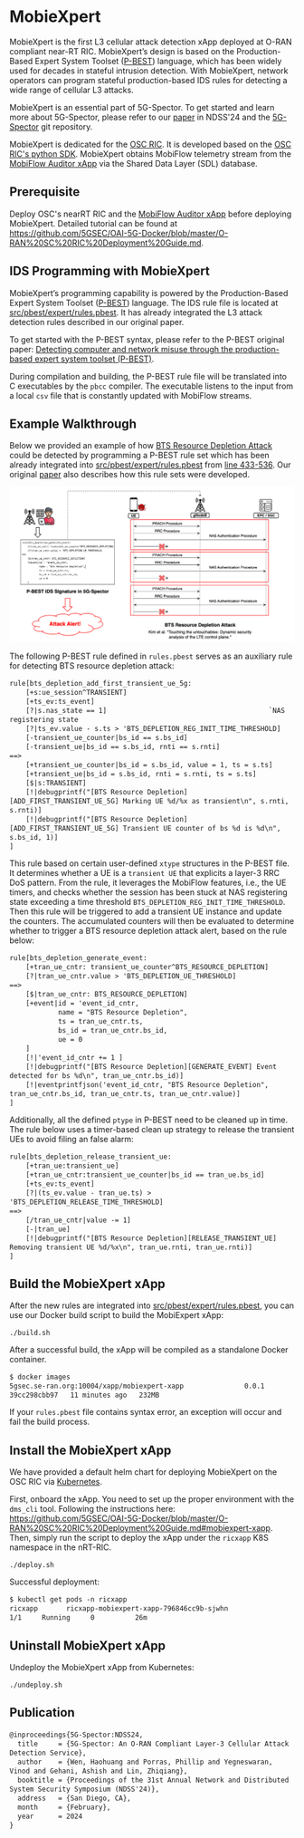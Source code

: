 <!--
SPDX-FileCopyrightText: Copyright 2004-present Facebook. All Rights Reserved.
SPDX-FileCopyrightText: 2019-present Open Networking Foundation <info@opennetworking.org>

SPDX-License-Identifier: Apache-2.0
-->

# MobieXpert

MobieXpert is the first L3 cellular attack detection xApp deployed at O-RAN compliant near-RT RIC. 
MobieXpert’s design is based on the Production-Based Expert System Toolset ([P-BEST](https://ieeexplore.ieee.org/document/766911)) language, 
which has been widely used for decades in stateful intrusion detection. 
With MobieXpert, network operators can program stateful production-based IDS rules for detecting a wide range of cellular L3 attacks.

MobieXpert is an essential part of 5G-Spector. To get started and learn more about 5G-Spector, please refer to our 
[paper](https://web.cse.ohio-state.edu/~wen.423/papers/5G-Spector-NDSS24.pdf) in NDSS'24
and the [5G-Spector](https://github.com/5GSEC/5G-Spector) git repository.

MobieXpert is dedicated for the [OSC RIC](https://wiki.o-ran-sc.org/display/ORAN).
It is developed based on the [OSC RIC's python SDK](https://github.com/o-ran-sc/ric-plt-xapp-frame-py).
MobieXpert obtains MobiFlow telemetry stream from the [MobiFlow Auditor xApp](https://github.com/5GSEC/MobiFlow-Auditor) via the Shared Data Layer (SDL) database.

## Prerequisite

Deploy OSC's nearRT RIC and the [MobiFlow Auditor xApp](https://github.com/5GSEC/MobiFlow-Auditor) before deploying MobieXpert. Detailed tutorial can be found at https://github.com/5GSEC/OAI-5G-Docker/blob/master/O-RAN%20SC%20RIC%20Deployment%20Guide.md.

## IDS Programming with MobieXpert

MobieXpert’s programming capability is powered by the Production-Based Expert System Toolset ([P-BEST](https://ieeexplore.ieee.org/document/766911)) language.
The IDS rule file is located at [src/pbest/expert/rules.pbest](./src/pbest/expert/rules.pbest). It has already integrated the L3 attack detection rules described in our original paper.

To get started with the P-BEST syntax, please refer to the P-BEST original paper: [Detecting computer and network misuse through the production-based expert system toolset (P-BEST)](https://ieeexplore.ieee.org/document/766911).

During compilation and building, the P-BEST rule file will be translated into C executables by the `pbcc` compiler. The executable listens to the input from a local `csv` file that is constantly updated with MobiFlow streams.


## Example Walkthrough

Below we provided an example of how [BTS Resource Depletion Attack](https://ieeexplore.ieee.org/document/8835363) could be detected by programming a P-BEST rule set which has been already integrated into [src/pbest/expert/rules.pbest](./src/pbest/expert/rules.pbest) from [line 433-536](./src/pbest/expert/rules.pbest#L433).
Our original [paper](https://web.cse.ohio-state.edu/~wen.423/papers/5G-Spector-NDSS24.pdf) also describes how this rule sets were developed.

![alt text](./figure.png)

The following P-BEST rule defined in `rules.pbest`  serves as an auxiliary rule for detecting BTS resource depletion attack:

```
rule[bts_depletion_add_first_transient_ue_5g:
    [+s:ue_session^TRANSIENT]
    [+ts_ev:ts_event]
    [?|s.nas_state == 1]                                        `NAS registering state
    [?|ts_ev.value - s.ts > 'BTS_DEPLETION_REG_INIT_TIME_THRESHOLD]
    [-transient_ue_counter|bs_id == s.bs_id]
    [-transient_ue|bs_id == s.bs_id, rnti == s.rnti]
==>
    [+transient_ue_counter|bs_id = s.bs_id, value = 1, ts = s.ts]
    [+transient_ue|bs_id = s.bs_id, rnti = s.rnti, ts = s.ts]
    [$|s:TRANSIENT]
    [!|debugprintf("[BTS Resource Depletion][ADD_FIRST_TRANSIENT_UE_5G] Marking UE %d/%x as transient\n", s.rnti, s.rnti)]
    [!|debugprintf("[BTS Resource Depletion][ADD_FIRST_TRANSIENT_UE_5G] Transient UE counter of bs %d is %d\n", s.bs_id, 1)]
]
```

This rule based on certain user-defined `xtype` structures in the P-BEST file. It determines whether a UE is a `transient UE` that explicits a layer-3 RRC DoS pattern.
From the rule, it leverages the MobiFlow features, i.e., the UE timers, and checks whether the session has been stuck at NAS registering state exceeding a time threshold `BTS_DEPLETION_REG_INIT_TIME_THRESHOLD`.
Then this rule will be triggered to add a transient UE instance and update the counters. The accumulated counters will then be evaluated to determine whether to trigger a BTS resource depletion attack alert, based on the rule below:

```
rule[bts_depletion_generate_event:
    [+tran_ue_cntr: transient_ue_counter^BTS_RESOURCE_DEPLETION]
    [?|tran_ue_cntr.value > 'BTS_DEPLETION_UE_THRESHOLD]
==>
    [$|tran_ue_cntr: BTS_RESOURCE_DEPLETION]
    [+event|id = 'event_id_cntr,
	        name = "BTS Resource Depletion",
            ts = tran_ue_cntr.ts,
            bs_id = tran_ue_cntr.bs_id,
            ue = 0
    ]
    [!|'event_id_cntr += 1 ]
    [!|debugprintf("[BTS Resource Depletion][GENERATE_EVENT] Event detected for bs %d\n", tran_ue_cntr.bs_id)]
    [!|eventprintfjson('event_id_cntr, "BTS Resource Depletion", tran_ue_cntr.bs_id, tran_ue_cntr.ts, tran_ue_cntr.value)]
]
```

Additionally, all the defined `ptype` in P-BEST need to be cleaned up in time. The rule below uses a timer-based clean up strategy to release the transient UEs to avoid filing an false alarm:

```
rule[bts_depletion_release_transient_ue:
    [+tran_ue:transient_ue]
    [+tran_ue_cntr:transient_ue_counter|bs_id == tran_ue.bs_id]
    [+ts_ev:ts_event]
    [?|(ts_ev.value - tran_ue.ts) > 'BTS_DEPLETION_RELEASE_TIME_THRESHOLD]
==>
    [/tran_ue_cntr|value -= 1]
    [-|tran_ue]
    [!|debugprintf("[BTS Resource Depletion][RELEASE_TRANSIENT_UE] Removing transient UE %d/%x\n", tran_ue.rnti, tran_ue.rnti)]
]
```

## Build the MobieXpert xApp

After the new rules are integrated into [src/pbest/expert/rules.pbest](./src/pbest/expert/rules.pbest), you can use our Docker build script to build the MobiExpert xApp: 

```
./build.sh
```

After a successful build, the xApp will be compiled as a standalone Docker container.

```
$ docker images
5gsec.se-ran.org:10004/xapp/mobiexpert-xapp               0.0.1        39cc298cbb97   11 minutes ago   232MB
```

If your `rules.pbest` file contains syntax error, an exception will occur and fail the build process.

## Install the MobieXpert xApp

We have provided a default helm chart for deploying MobieXpert on the OSC RIC via [Kubernetes](https://kubernetes.io/).

First, onboard the xApp. You need to set up the proper environment with the `dms_cli` tool. Following the instructions here: https://github.com/5GSEC/OAI-5G-Docker/blob/master/O-RAN%20SC%20RIC%20Deployment%20Guide.md#mobiexpert-xapp. Then, simply run the script to deploy the xApp under the `ricxapp` K8S namespace in the nRT-RIC.

```
./deploy.sh
```

Successful deployment:

```
$ kubectl get pods -n ricxapp
ricxapp       ricxapp-mobiexpert-xapp-796846cc9b-sjwhn                     1/1     Running     0          26m
```

## Uninstall MobieXpert xApp

Undeploy the MobieXpert xApp from Kubernetes:

```
./undeploy.sh
```


## Publication

```
@inproceedings{5G-Spector:NDSS24,
  title     = {5G-Spector: An O-RAN Compliant Layer-3 Cellular Attack Detection Service},
  author    = {Wen, Haohuang and Porras, Phillip and Yegneswaran, Vinod and Gehani, Ashish and Lin, Zhiqiang},
  booktitle = {Proceedings of the 31st Annual Network and Distributed System Security Symposium (NDSS'24)},
  address   = {San Diego, CA},
  month     = {February},
  year      = 2024
}
```
